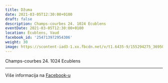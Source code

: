 ```yaml
---
title: Džuma
date: 2021-03-05T12:30:00+0100
draft: false
description: Champs-courbes 24. 1024 Ecublens
eventDate: 2021-03-05T12:30:00+0100
location: Écublens, Vaud
facebook_id: '254713972954306'
weight: 30
image: https://scontent-iad3-1.xx.fbcdn.net/v/t1.6435-9/155294275_3695079563921169_4909597834044538694_n.jpg?_nc_cat=101&ccb=1-7&_nc_sid=9e60e4&_nc_eui2=AeG8UClbWf29AU_nXjdq3EWH_4HHzzV0GSb_gcfPNXQZJh84GYNGo4_Z5Cn5-iLlSDRJM0isnap6RFoid72tsV9o&_nc_ohc=82g8mYqBZQoQ7kNvwGlVjdH&_nc_oc=Adll05vIB4nWkiObhaDvi7ditCX2KyxIDUjqPmmEiRMxq282iG8_6mA54_NrIDnO450&_nc_zt=23&_nc_ht=scontent-iad3-1.xx&edm=ABTKTjYEAAAA&_nc_gid=j1sPVrJ4rCInGrd3ELxTfQ&oh=00_AfKtEKZQizw7Rx6YFoiO5lxatFMPthHZG8Kt2PXs4ugstA&oe=6843935B
---
```


Champs-courbes 24. 1024 Ecublens

---

Više informacija na [Facebook-u](https://facebook.com/events/254713972954306)